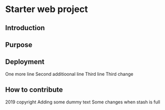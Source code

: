 # Starter web project
## Introduction
## Purpose
## Deployment
One more line
Second additioonal line
Third line
Third change
## How to contribute
2019 copyright
Adding some dummy text
Some changes when stash is full